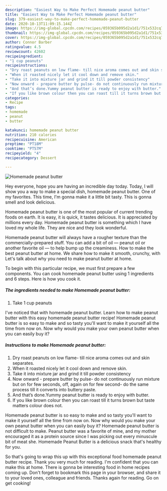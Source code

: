 ```yaml
---
description: "Easiest Way to Make Perfect Homemade peanut butter"
title: "Easiest Way to Make Perfect Homemade peanut butter"
slug: 379-easiest-way-to-make-perfect-homemade-peanut-butter
date: 2020-10-13T11:09:15.144Z
image: https://img-global.cpcdn.com/recipes/059365b095d2a1d1/751x532cq70/homemade-peanut-butter-recipe-main-photo.jpg
thumbnail: https://img-global.cpcdn.com/recipes/059365b095d2a1d1/751x532cq70/homemade-peanut-butter-recipe-main-photo.jpg
cover: https://img-global.cpcdn.com/recipes/059365b095d2a1d1/751x532cq70/homemade-peanut-butter-recipe-main-photo.jpg
author: Connor Barber
ratingvalue: 4.5
reviewcount: 42602
recipeingredient:
- "1 cup peanuts"
recipeinstructions:
- "Dry roast peanuts on low flame- till nice aroma comes out and skin separates."
- "When it roasted nicely let it cool down and remove skin."
- "Take it into mixture jar and grind it till powder consistency"
- "Now onward - prepare butter by pulse- do not continuously run mixture but on for few seconds, off, again on for few second- do the same process till it converts into buttery paste."
- "And that’s done.Yummy peanut butter is ready to enjoy with butter."
- "If you like brown colour then you can roast till it turns brown but taste matters colour does not."
categories:
- Recipe
tags:
- homemade
- peanut
- butter

katakunci: homemade peanut butter 
nutrition: 210 calories
recipecuisine: American
preptime: "PT18M"
cooktime: "PT57M"
recipeyield: "4"
recipecategory: Dessert

---
```



![Homemade peanut butter](https://img-global.cpcdn.com/recipes/059365b095d2a1d1/751x532cq70/homemade-peanut-butter-recipe-main-photo.jpg)

Hey everyone, hope you are having an incredible day today. Today, I will show you a way to make a special dish, homemade peanut butter. One of my favorites. This time, I'm gonna make it a little bit tasty. This is gonna smell and look delicious.

Homemade peanut butter is one of the most popular of current trending foods on earth. It is easy, it is quick, it tastes delicious. It is appreciated by millions every day. Homemade peanut butter is something which I have loved my whole life. They are nice and they look wonderful.

Homemade peanut butter will always have a rougher texture than the commercially-prepared stuff. You can add a bit of oil — peanut oil or another favorite oil — to help bump up the creaminess. How to make the best peanut butter at home. We share how to make it smooth, crunchy, with Let&#39;s talk about why you need to make peanut butter at home.


To begin with this particular recipe, we must first prepare a few components. You can cook homemade peanut butter using 1 ingredients and 6 steps. Here is how you cook it.

<!--inarticleads1-->

##### The ingredients needed to make Homemade peanut butter:

1. Take 1 cup peanuts


I&#39;ve noticed that with homemade peanut butter. Learn how to make peanut butter with this easy homemade peanut butter recipe! Homemade peanut butter is so easy to make and so tasty you&#39;ll want to make it yourself all the time from now on. Now why would you make your own peanut butter when you can easily buy it? 

<!--inarticleads2-->

##### Instructions to make Homemade peanut butter:

1. Dry roast peanuts on low flame- till nice aroma comes out and skin separates.
1. When it roasted nicely let it cool down and remove skin.
1. Take it into mixture jar and grind it till powder consistency
1. Now onward - prepare butter by pulse- do not continuously run mixture but on for few seconds, off, again on for few second- do the same process till it converts into buttery paste.
1. And that’s done.Yummy peanut butter is ready to enjoy with butter.
1. If you like brown colour then you can roast till it turns brown but taste matters colour does not.


Homemade peanut butter is so easy to make and so tasty you&#39;ll want to make it yourself all the time from now on. Now why would you make your own peanut butter when you can easily buy it? Homemade peanut butter is not difficult to make. Peanut butter was a favorite of mine, and my mother encouraged it as a protein source since I was picking out every minuscule bit of meat she. Homemade Peanut Butter is a delicious snack that&#39;s healthy for you. 

So that's going to wrap this up with this exceptional food homemade peanut butter recipe. Thank you very much for reading. I'm confident that you can make this at home. There is gonna be interesting food in home recipes coming up. Don't forget to bookmark this page in your browser, and share it to your loved ones, colleague and friends. Thanks again for reading. Go on get cooking!
